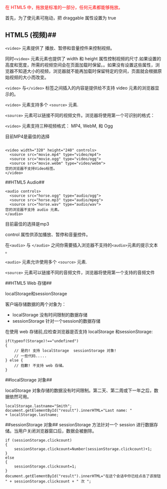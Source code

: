 <font color="red">在 HTML5 中，拖放是标准的一部分，任何元素都能够拖放。</font>

首先，为了使元素可拖动，把 draggable 属性设置为 true 


## HTML5 (视频)##


`<video>` 元素提供了 播放、暂停和音量控件来控制视频。

同时`<video>` 元素元素也提供了 width 和 height 属性控制视频的尺寸.如果设置的高度和宽度，所需的视频空间会在页面加载时保留。。如果没有设置这些属性，浏览器不知道大小的视频，浏览器就不能再加载时保留特定的空间，页面就会根据原始视频的大小而改变。

`<video>` 与`</video>` 标签之间插入的内容是提供给不支持 video 元素的浏览器显示的。

`<video>` 元素支持多个 `<source>` 元素. 

`<source>` 元素可以链接不同的视频文件。浏览器将使用第一个可识别的格式：

`<video>` 元素支持三种视频格式： MP4, WebM, 和 Ogg

目前MP4是最佳的选择

```

<video width="320" height="240" controls>
  <source src="movie.mp4" type="video/mp4">
  <source src="movie.ogg" type="video/ogg">
  <source src="movie.webm" type="video/webm">
您的浏览器不支持Video标签。
</video>
```

##HTML5 Audio##

```
<audio controls>
  <source src="horse.ogg" type="audio/ogg">
  <source src="horse.mp3" type="audio/mpeg">
  <source src="horse.wav" type="audio/wav">
您的浏览器不支持 audio 元素。
</audio>
```

目前最佳的选择是mp3


control 属性供添加播放、暂停和音量控件。

在`<audio>` 与 `</audio>` 之间你需要插入浏览器不支持的`<audio>`元素的提示文本 。

`<audio>` 元素允许使用多个 `<source>` 元素.

`<source>` 元素可以链接不同的音频文件，浏览器将使用第一个支持的音频文件


##HTML5 Web 存储##

localStorage和sessionStorage

客户端存储数据的两个对象为：

* localStorage 没有时间限制的数据存储
* sessionStorage 针对一个session的数据存储

在使用 web 存储前,应检查浏览器是否支持 localStorage 和sessionStorage:


```
if(typeof(Storage)!=="undefined")
{
    // 是的! 支持 localStorage  sessionStorage 对象!
    // 一些代码.....
} else {
    // 抱歉! 不支持 web 存储。
}

```

##localStorage 对象##

localStorage 对象存储的数据没有时间限制。第二天、第二周或下一年之后，数据依然可用。

```
localStorage.lastname="Smith";
document.getElementById("result").innerHTML="Last name: "
+ localStorage.lastname;

```

##sessionStorage 对象##
sessionStorage 方法针对一个 session 进行数据存储。当用户关闭浏览器窗口后，数据会被删除。

```
if (sessionStorage.clickcount)
{
    sessionStorage.clickcount=Number(sessionStorage.clickcount)+1;
}
else
{
    sessionStorage.clickcount=1;
}
document.getElementById("result").innerHTML="在这个会话中你已经点击了该按钮 " + sessionStorage.clickcount + " 次 ";

```


